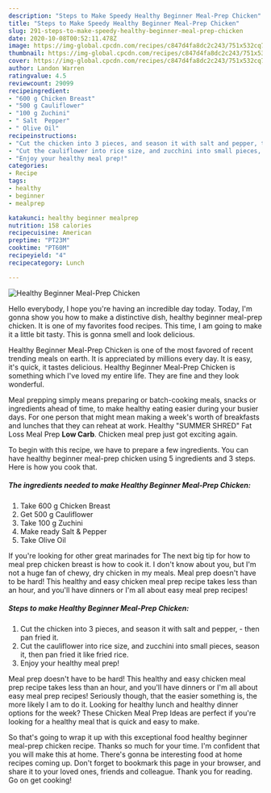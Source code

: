 ```yaml
---
description: "Steps to Make Speedy Healthy Beginner Meal-Prep Chicken"
title: "Steps to Make Speedy Healthy Beginner Meal-Prep Chicken"
slug: 291-steps-to-make-speedy-healthy-beginner-meal-prep-chicken
date: 2020-10-08T00:52:11.478Z
image: https://img-global.cpcdn.com/recipes/c847d4fa8dc2c243/751x532cq70/healthy-beginner-meal-prep-chicken-recipe-main-photo.jpg
thumbnail: https://img-global.cpcdn.com/recipes/c847d4fa8dc2c243/751x532cq70/healthy-beginner-meal-prep-chicken-recipe-main-photo.jpg
cover: https://img-global.cpcdn.com/recipes/c847d4fa8dc2c243/751x532cq70/healthy-beginner-meal-prep-chicken-recipe-main-photo.jpg
author: Landon Warren
ratingvalue: 4.5
reviewcount: 29099
recipeingredient:
- "600 g Chicken Breast"
- "500 g Cauliflower"
- "100 g Zuchini"
- " Salt  Pepper"
- " Olive Oil"
recipeinstructions:
- "Cut the chicken into 3 pieces, and season it with salt and pepper, then pan fried it."
- "Cut the cauliflower into rice size, and zucchini into small pieces, season it, then pan fried it like fried rice."
- "Enjoy your healthy meal prep!"
categories:
- Recipe
tags:
- healthy
- beginner
- mealprep

katakunci: healthy beginner mealprep 
nutrition: 158 calories
recipecuisine: American
preptime: "PT23M"
cooktime: "PT60M"
recipeyield: "4"
recipecategory: Lunch

---
```



![Healthy Beginner Meal-Prep Chicken](https://img-global.cpcdn.com/recipes/c847d4fa8dc2c243/751x532cq70/healthy-beginner-meal-prep-chicken-recipe-main-photo.jpg)

Hello everybody, I hope you're having an incredible day today. Today, I'm gonna show you how to make a distinctive dish, healthy beginner meal-prep chicken. It is one of my favorites food recipes. This time, I am going to make it a little bit tasty. This is gonna smell and look delicious.

Healthy Beginner Meal-Prep Chicken is one of the most favored of recent trending meals on earth. It is appreciated by millions every day. It is easy, it's quick, it tastes delicious. Healthy Beginner Meal-Prep Chicken is something which I've loved my entire life. They are fine and they look wonderful.

Meal prepping simply means preparing or batch-cooking meals, snacks or ingredients ahead of time, to make healthy eating easier during your busier days. For one person that might mean making a week&#39;s worth of breakfasts and lunches that they can reheat at work. Healthy &#34;SUMMER SHRED&#34; Fat Loss Meal Prep **Low Carb**. Chicken meal prep just got exciting again.


To begin with this recipe, we have to prepare a few ingredients. You can have healthy beginner meal-prep chicken using 5 ingredients and 3 steps. Here is how you cook that.

<!--inarticleads1-->

##### The ingredients needed to make Healthy Beginner Meal-Prep Chicken:

1. Take 600 g Chicken Breast
1. Get 500 g Cauliflower
1. Take 100 g Zuchini
1. Make ready  Salt &amp; Pepper
1. Take  Olive Oil


If you&#39;re looking for other great marinades for The next big tip for how to meal prep chicken breast is how to cook it. I don&#39;t know about you, but I&#39;m not a huge fan of chewy, dry chicken in my meals. Meal prep doesn&#39;t have to be hard! This healthy and easy chicken meal prep recipe takes less than an hour, and you&#39;ll have dinners or I&#39;m all about easy meal prep recipes! 

<!--inarticleads2-->

##### Steps to make Healthy Beginner Meal-Prep Chicken:

1. Cut the chicken into 3 pieces, and season it with salt and pepper, - then pan fried it.
1. Cut the cauliflower into rice size, and zucchini into small pieces, season it, then pan fried it like fried rice.
1. Enjoy your healthy meal prep!


Meal prep doesn&#39;t have to be hard! This healthy and easy chicken meal prep recipe takes less than an hour, and you&#39;ll have dinners or I&#39;m all about easy meal prep recipes! Seriously though, that the easier something is, the more likely I am to do it. Looking for healthy lunch and healthy dinner options for the week? These Chicken Meal Prep Ideas are perfect if you&#39;re looking for a healthy meal that is quick and easy to make. 

So that's going to wrap it up with this exceptional food healthy beginner meal-prep chicken recipe. Thanks so much for your time. I'm confident that you will make this at home. There's gonna be interesting food at home recipes coming up. Don't forget to bookmark this page in your browser, and share it to your loved ones, friends and colleague. Thank you for reading. Go on get cooking!
